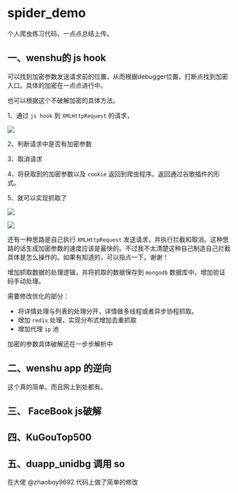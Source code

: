 # spider_demo
个人爬虫练习代码，一点点总结上传。

## 一、wenshu的 js hook

可以找到加密参数发送请求前的位置，从而根据debugger位置，打断点找到加密入口。具体的加密在一点点进行中。

也可以根据这个不破解加密的具体方法。

1、通过 `js hook` 到 `XMLHttpRequest` 的请求，

![](http://img.andrewblog.cn/blog/20200422/jedajV4esIoj.png)

2、判断请求中是否有加密参数

3、取消请求

4、将获取到的加密参数以及 `cookie` 返回到爬虫程序。返回通过谷歌插件的形式。

5、就可以实现抓取了

![](http://img.andrewblog.cn/blog/20200422/842rJD0eQNmt.png)

![](http://img.andrewblog.cn/blog/20200422/2mLI9OOeLucH.png)

还有一种思路是自己执行 `XMLHttpRequest` 发送请求，并执行拦截和取消。这种思路的话生成加密参数的速度应该是最快的。不过我不太清楚这种自己制造自己拦截具体是怎么操作的。如果有知道的，可以指点一下。谢谢！

增加抓取数据的处理逻辑，并将抓取的数据保存到 `mongodb` 数据库中。增加验证码手动处理。

需要修改优化的部分：

- 将详情处理与列表的处理分开，详情做多线程或者异步协程抓取。
- 增加 `redis` 处理，实现分布式增加去重抓取
- 增加代理 `ip` 池

加密的参数具体破解还在一步步解析中

## 二、wenshu app 的逆向

这个真的简单。而且网上到处都有。

## 三、 FaceBook js破解

## 四、KuGouTop500

## 五、duapp_unidbg 调用 so
 在大佬 @zhaoboy9692 代码上做了简单的修改
